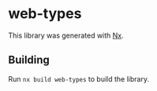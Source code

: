 # web-types

This library was generated with [Nx](https://nx.dev).

## Building

Run `nx build web-types` to build the library.
